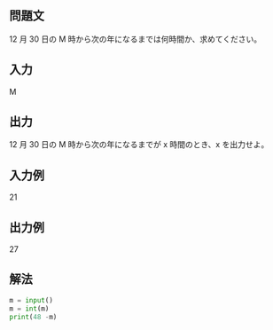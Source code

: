 ## 問題文
12 月 30 日の M 時から次の年になるまでは何時間か、求めてください。
## 入力
M
## 出力
12 月 30 日の M 時から次の年になるまでが 
x 時間のとき、x を出力せよ。
## 入力例
21
## 出力例
27
## 解法

```python
m = input()
m = int(m)
print(48 -m)